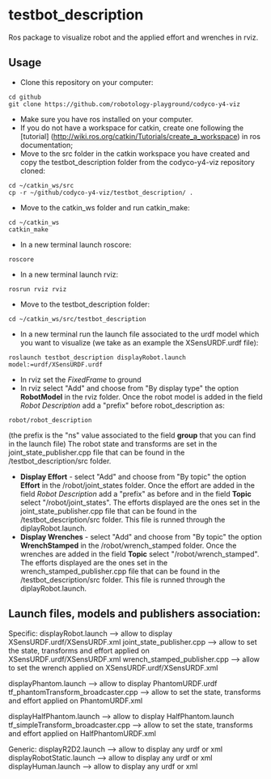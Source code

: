 # testbot_description
Ros package to visualize robot and the applied effort and wrenches in rviz.

## Usage

* Clone this repository on your computer:
```
cd github
git clone https://github.com/robotology-playground/codyco-y4-viz
```
* Make sure you have ros installed on your computer.
* If you do not have a workspace for catkin, create one following the [tutorial] (http://wiki.ros.org/catkin/Tutorials/create_a_workspace) in ros documentation;
* Move to the src folder in the catkin workspace you have created and copy the testbot_description folder from the codyco-y4-viz repository cloned:
```
cd ~/catkin_ws/src
cp -r ~/github/codyco-y4-viz/testbot_description/ .
```
* Move to the catkin_ws folder and run catkin_make:
```
cd ~/catkin_ws
catkin_make
```
* In a new terminal launch roscore:
```
roscore
```
* In a new terminal launch rviz:
```
rosrun rviz rviz
```
* Move to the testbot_description folder:
```
cd ~/catkin_ws/src/testbot_description
```
* In a new terminal run the launch file associated to the urdf model which you want to visualize (we take as an example the XSensURDF.urdf file):
```
roslaunch testbot_description displayRobot.launch  model:=urdf/XSensURDF.urdf
```
* In rviz set the *FixedFrame* to ground
* In rviz select "Add" and choose from "By display type" the option **RobotModel** in the rviz folder. Once the robot model is added in the field *Robot Description* add a "prefix" before robot_description as:
```
robot/robot_description
```
(the prefix is the "ns" value associated to the field **group** that you can find in the launch file) The robot state and transforms are set in the joint_state_publisher.cpp file that can be found in the /testbot_description/src folder.
* **Display Effort** - select "Add" and choose from "By topic" the option **Effort** in the /robot/joint_states folder. Once the effort are added in the field *Robot Description* add a "prefix" as before and in the field **Topic** select "/robot/joint_states". The efforts displayed are the ones set in the joint_state_publisher.cpp file that can be found in the /testbot_description/src folder. This file is runned through the diplayRobot.launch.
* **Display Wrenches** - select "Add" and choose from "By topic" the option **WrenchStamped** in the /robot/wrench_stamped folder. Once the wrenches are added in the field **Topic** select "/robot/wrench_stamped". The efforts displayed are the ones set in the wrench_stamped_publisher.cpp file that can be found in the /testbot_description/src folder. This file is runned through the diplayRobot.launch.

## Launch files, models and publishers association:

Specific:
displayRobot.launch --> allow to display XSensURDF.urdf/XSensURDF.xml
joint_state_publisher.cpp --> allow to set the state, transforms and effort applied on XSensURDF.urdf/XSensURDF.xml
wrench_stamped_publisher.cpp --> allow to set the wrench applied on XSensURDF.urdf/XSensURDF.xml

displayPhantom.launch --> allow to display PhantomURDF.urdf
tf_phantomTransform_broadcaster.cpp --> allow to set the state, transforms and effort applied on PhantomURDF.xml

displayHalfPhantom.launch --> allow to display HalfPhantom.launch
tf_simpleTransform_broadcaster.cpp --> allow to set the state, transforms and effort applied on HalfPhantomURDF.xml

Generic:
displayR2D2.launch --> allow to display any urdf or xml
displayRobotStatic.launch --> allow to display any urdf or xml
displayHuman.launch --> allow to display any urdf or xml


